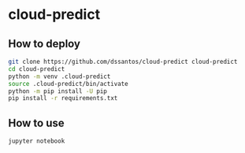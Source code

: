 
# cloud-predict

## How to deploy
```bash
git clone https://github.com/dssantos/cloud-predict cloud-predict
cd cloud-predict
python -m venv .cloud-predict
source .cloud-predict/bin/activate
python -m pip install -U pip
pip install -r requirements.txt
```

## How to use
```bash
jupyter notebook
```